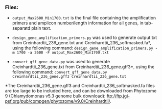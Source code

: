 ### Files:

* `output_Max2600_Min1700.txt` is the final file containing the amplification primers and amplicon number/length information for all genes, in tab-separatd plain text.

* `design_gene_amplification_primers.py` was used to generate output.txt from Creinhardtii_236_gene.txt and Creinhardtii_236_softmasked.fa*, using the following command: `design_gene_amplification_primers.py -m 1700 -a 2600 -F output_Max2600_Min1700.txt`

* `convert_gff_gene_data.py` was used to generate Creinhardtii_236_gene.txt from Creinhardtii_236_gene.gff3*, using the following command: `convert_gff_gene_data.py Creinhardtii_236_gene.gff3 Creinhardtii_236_gene.txt`

*The Creinhardtii_236_gene.gff3 and Creinhardtii_236_softmasked.fa files are too large to be included here, and can be downloaded from Phytozome 9 (Chlamydomonas v5.3 genome bulk download): ftp://ftp.jgi-psf.org/pub/compgen/phytozome/v9.0/Creinhardtii/.
